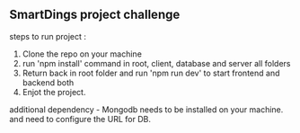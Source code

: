 ## SmartDings project challenge
 
 steps to run project :
 1. Clone the repo on your machine
 2. run 'npm install' command in root, client, database and server all folders
 3. Return back in root folder and run 'npm run dev' to start frontend and backend both
 4. Enjot the project. 


 additional dependency -
 Mongodb needs to be installed on your machine. and need to configure the URL for DB. 
